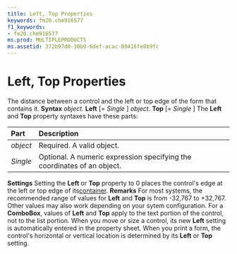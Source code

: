 ```yaml
---
title: Left, Top Properties
keywords: fm20.chm916577
f1_keywords:
- fm20.chm916577
ms.prod: MULTIPLEPRODUCTS
ms.assetid: 372b97d0-30b9-6def-acac-89416fe8b9fc
---
```



# Left, Top Properties



The distance between a control and the left or top edge of the form that contains it.
 **Syntax**
 _object_. **Left** [= _Single_ ]
 _object_. **Top** [= _Single_ ]
The  **Left** and **Top** property syntaxes have these parts:


|**Part**|**Description**|
|:-----|:-----|
| _object_|Required. A valid object.|
| _Single_|Optional. A numeric expression specifying the coordinates of an object.|
 **Settings**
Setting the  **Left** or **Top** property to 0 places the control's edge at the left or top edge of its[container](vbe-glossary.md).
 **Remarks**
For most systems, the recommended range of values for  **Left** and **Top** is from -32,767 to +32,767. Other values may also work depending on your sytem configuration. For a **ComboBox**, values of **Left** and **Top** apply to the text portion of the control, not to the list portion. When you move or size a control, its new **Left** setting is automatically entered in the property sheet. When you print a form, the control's horizontal or vertical location is determined by its **Left** or **Top** setting.


